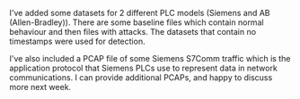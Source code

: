 I've added some datasets for 2 different PLC models (Siemens and AB (Allen-Bradley)). There are some baseline files which contain normal behaviour and then files with attacks. The datasets that contain no
timestamps were used for detection.

I've also included a PCAP file of some Siemens S7Comm traffic which is the application protocol that Siemens PLCs use to represent data in network communications. I can provide additional PCAPs, and happy to discuss
more next week.
